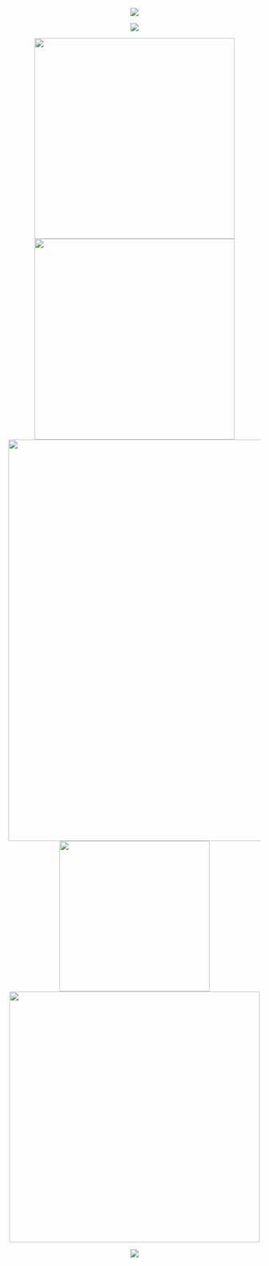 <!-- https://github.com/kyechan99/capsule-render -->
<p align="center">
<img src="https://capsule-render.vercel.app/api?type=waving&color=timeGradient&height=200&&section=header&text=Hello%20World!&fontSize=60&fontAlign=50&fontAlignY=25&desc=I'm%20ComradeXY%20👋&descAlign=50&descSize=30&descAlignY=55&animation=twinkling" />
</p>

<!-- https://github.com/DenverCoder1/readme-typing-svg -->
<p align="center">
<img src="https://readme-typing-svg.demolab.com?font=Orbitron&size=25&pause=1000&center=true&vCenter=true&random=false&width=600&lines=Welcome+to+my+GitHub+profile+page!;May there+be+no+more+bugs+in+the+world." />
</p>

<p align="center">
<!-- https://github.com/anuraghazra/github-readme-stats -->
<img align="center" width="400" src="https://github-readme-stats.vercel.app/api?username=comradexy&theme=transparent&show_icons=true&hide_border=true&show=reviews&hide_title=true&hide=contribs" />
<!-- https://github.com/DenverCoder1/github-readme-streak-stats -->
<img align="center" width="400" src="https://streak-stats.demolab.com?user=comradexy&theme=transparent&date_format=%5BY.%5Dn.j&hide_border=true" />
<br/>
<!-- https://github.com/Ashutosh00710/github-readme-activity-graph -->
<img width="800" src="https://github-readme-activity-graph.vercel.app/graph?username=comradexy&theme=github-compact&hide_border=true&area=true&custom_title=Contribution%20Graph" />
<br/>
<!-- https://github.com/anuraghazra/github-readme-stats -->
<img align="center" width="300" src="https://github-readme-stats.vercel.app/api/top-langs/?username=comradexy&theme=transparent&hide_border=true&layout=compact" />
<!-- https://github.com/anuraghazra/github-readme-stats -->
<img align="center" width="500" src="https://github-readme-stats.vercel.app/api/wakatime?username=comradexy&theme=transparent&hide_border=true&layout=compact" />
<br/>
</p>

<!-- https://github.com/kyechan99/capsule-render -->
<p align="center">
<img src="https://capsule-render.vercel.app/api?type=waving&color=timeGradient&height=200&&section=footer&text=THE%20END&fontSize=60&fontAlign=50&fontAlignY=80&desc=✨Hope%20your%20program%20is%20bug-free!✨&descAlign=50&descSize=30&descAlignY=50&animation=twinkling" />
</p>

